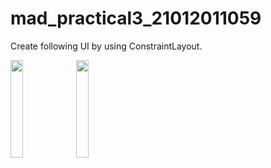 # mad_practical3_21012011059
Create following UI by using ConstraintLayout.

<img src="https://github.com/vedant15708/mad_practical3_21012011059/assets/98215447/37729ec3-44a6-4e95-86a2-54757298a215" width=20% height=20%>  
<img src="https://github.com/vedant15708/mad_practical3_21012011059/assets/98215447/e86e85a6-44eb-4d96-972a-9b03f9920891" width=20% height=20%>

